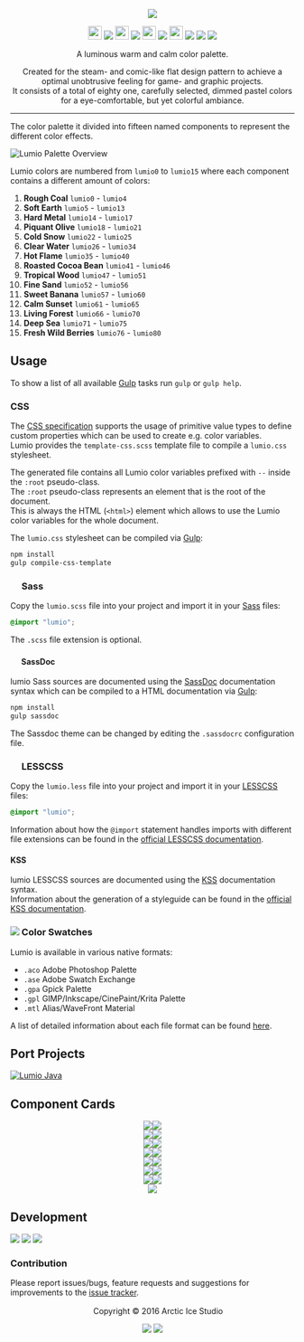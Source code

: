 <p align="center"><img src="https://cdn.rawgit.com/arcticicestudio/lumio/develop/src/assets/lumio-logo-banner.svg"/></p>

<p align="center"><img src="https://cdn.travis-ci.org/images/favicon-c566132d45ab1a9bcae64d8d90e4378a.svg" width=24 height=24/> <a href="https://travis-ci.org/arcticicestudio/lumio"><img src="https://img.shields.io/travis/arcticicestudio/lumio/develop.svg"/></a> <img src="https://circleci.com/favicon.ico" width=24 height=24/> <a href="https://circleci.com/gh/arcticicestudio/lumio"><img src="https://circleci.com/gh/arcticicestudio/lumio.svg?style=shield&circle-token=2c4d949a6e02d4e08bf2e1d1a42b4e46beefb93e"/></a> <img src="https://assets-cdn.github.com/favicon.ico" width=24 height=24/> <a href="https://github.com/arcticicestudio/lumio/releases/latest"><img src="https://img.shields.io/github/release/arcticicestudio/lumio.svg"/></a> <img src="https://www.npmjs.com/static/images/touch-icons/favicon-32x32.png" width=24 height=24/> <a href="https://www.npmjs.com/package/lumio"><img src="https://img.shields.io/npm/v/lumio.svg"/></a> <a href="https://www.npmjs.com/package/lumio"><img src="https://img.shields.io/npm/dt/lumio.svg"/></a> <a href="https://www.npmjs.com/package/lumio"><img src="https://img.shields.io/npm/dm/lumio.svg"/></a></p>

<p align="center">A luminous warm and calm color palette.</p>

<p align="center">Created for the steam- and comic-like flat design pattern to achieve a optimal unobtrusive feeling for game- and graphic projects.<br>
It consists of a total of eighty one, carefully selected, dimmed pastel colors for a eye-comfortable, but yet colorful ambiance.</p>

---

The color palette it divided into fifteen named components to represent the different color effects.

![Lumio Palette Overview](https://cdn.rawgit.com/arcticicestudio/lumio/develop/src/assets/lumio-overview.svg)

Lumio colors are numbered from `lumio0` to `lumio15` where each component contains a different amount of colors:  
  1. **Rough Coal** `lumio0` - `lumio4`
  2. **Soft Earth** `lumio5` - `lumio13`
  3. **Hard Metal** `lumio14` - `lumio17`
  4. **Piquant Olive** `lumio18` - `lumio21`
  5. **Cold Snow** `lumio22` - `lumio25`
  6. **Clear Water** `lumio26` - `lumio34`
  7. **Hot Flame** `lumio35` - `lumio40`
  8. **Roasted Cocoa Bean** `lumio41` - `lumio46`
  9. **Tropical Wood** `lumio47` - `lumio51`
  10. **Fine Sand** `lumio52` - `lumio56`
  11. **Sweet Banana** `lumio57` - `lumio60`
  12. **Calm Sunset** `lumio61` - `lumio65`
  13. **Living Forest** `lumio66` - `lumio70`
  14. **Deep Sea** `lumio71` - `lumio75`
  15. **Fresh Wild Berries** `lumio76` - `lumio80`

## Usage
To show a list of all available [Gulp][gulp] tasks run `gulp` or `gulp help`.

### CSS
The [CSS specification](https://www.w3.org/TR/css-variables) supports the usage of primitive value types to define custom properties which can be used to create e.g. color variables.  
Lumio provides the `template-css.scss` template file to compile a `lumio.css` stylesheet.

The generated file contains all Lumio color variables prefixed with `--` inside the `:root` pseudo-class.  
The `:root` pseudo-class represents an element that is the root of the document.  
This is always the HTML (`<html>`) element which allows to use the Lumio color variables for the whole document.

The `lumio.css` stylesheet can be compiled via [Gulp][gulp]:  
```sh
npm install
gulp compile-css-template
```

### <img src="http://sass-lang.com/favicon.ico" width=16 height=16 /> Sass
Copy the `lumio.scss` file into your project and import it in your [Sass](http://sass-lang.com) files:
```css
@import "lumio";
```
The `.scss` file extension is optional.

#### <img src="http://sassdoc.com/favicon.png" width=16 height=16 /> SassDoc
lumio Sass sources are documented using the [SassDoc](http://sassdoc.com) documentation syntax which can be compiled to a HTML documentation via [Gulp][gulp]:  
```sh
npm install
gulp sassdoc
```
The Sassdoc theme can be changed by editing the `.sassdocrc` configuration file.

### <img src="http://lesscss.org/public/ico/favicon.ico" width=16 height=16/> LESSCSS
Copy the `lumio.less` file into your project and import it in your [LESSCSS](http://lesscss.org) files:  
```css
@import "lumio";
```
Information about how the `@import` statement handles imports with different file extensions can be found in the [official LESSCSS documentation](http://lesscss.org/features/#import-directives-feature).

#### KSS
lumio LESSCSS sources are documented using the [KSS](http://warpspire.com/kss) documentation syntax.  
Information about the generation of a styleguide can be found in the [official KSS documentation](http://warpspire.com/kss/styleguides).

### <img src="https://cdn.rawgit.com/arcticicestudio/lumio/develop/src/assets/icon-color-swatch.svg"/> Color Swatches
Lumio is available in various native formats:
  - `.aco` Adobe Photoshop Palette
  - `.ase` Adobe Swatch Exchange
  - `.gpa` Gpick Palette
  - `.gpl` GIMP/Inkscape/CinePaint/Krita Palette
  - `.mtl` Alias/WaveFront Material

A list of detailed information about each file format can be found [here](http://www.selapa.net/swatches/colors/fileformats.php).

## Port Projects
[![Lumio Java](https://cdn.rawgit.com/arcticicestudio/lumio/develop/src/assets/lumio-java-banner.svg)](https://github.com/arcticicestudio/lumio-java)

## Component Cards
<p align="center"><img src="https://cdn.rawgit.com/arcticicestudio/lumio/develop/src/assets/lumio-component-rough-coal.svg"/><img src="https://cdn.rawgit.com/arcticicestudio/lumio/develop/src/assets/lumio-component-soft-earth.svg"/><br><img src="https://cdn.rawgit.com/arcticicestudio/lumio/develop/src/assets/lumio-component-hard-metal.svg"/><img src="https://cdn.rawgit.com/arcticicestudio/lumio/develop/src/assets/lumio-component-piquant-olive.svg"/><br><img src="https://cdn.rawgit.com/arcticicestudio/lumio/develop/src/assets/lumio-component-cold-snow.svg"/><img src="https://cdn.rawgit.com/arcticicestudio/lumio/develop/src/assets/lumio-component-clear-water.svg"/><br><img src="https://cdn.rawgit.com/arcticicestudio/lumio/develop/src/assets/lumio-component-hot-flame.svg"/><img src="https://cdn.rawgit.com/arcticicestudio/lumio/develop/src/assets/lumio-component-roasted-cocoa-bean.svg"/><br><img src="https://cdn.rawgit.com/arcticicestudio/lumio/develop/src/assets/lumio-component-tropical-wood.svg"/><img src="https://cdn.rawgit.com/arcticicestudio/lumio/develop/src/assets/lumio-component-fine-sand.svg"/><br><img src="https://cdn.rawgit.com/arcticicestudio/lumio/develop/src/assets/lumio-component-sweet-banana.svg"/><img src="https://cdn.rawgit.com/arcticicestudio/lumio/develop/src/assets/lumio-component-calm-sunset.svg"/><br><img src="https://cdn.rawgit.com/arcticicestudio/lumio/develop/src/assets/lumio-component-living-forest.svg"/><img src="https://cdn.rawgit.com/arcticicestudio/lumio/develop/src/assets/lumio-component-deep-sea.svg"/><br><img src="https://cdn.rawgit.com/arcticicestudio/lumio/develop/src/assets/lumio-component-fresh-wild-berries.svg"/></p>

## Development
[![](https://img.shields.io/badge/Changelog-2.0.0-blue.svg)](https://github.com/arcticicestudio/lumio/blob/v2.0.0/CHANGELOG.md) [![](https://img.shields.io/badge/Workflow-gitflow_Branching_Model-blue.svg)](http://nvie.com/posts/a-successful-git-branching-model) [![](https://img.shields.io/badge/Versioning-ArcVer_0.8.0-blue.svg)](https://github.com/arcticicestudio/arcver)

### Contribution
Please report issues/bugs, feature requests and suggestions for improvements to the [issue tracker](https://github.com/arcticicestudio/lumio/issues).

<p align="center"> <img src="http://arcticicestudio.com/favicon.ico" width=16 height=16/> Copyright &copy; 2016 Arctic Ice Studio</p>

<p align="center"><a href="http://www.apache.org/licenses/LICENSE-2.0"><img src="https://img.shields.io/badge/License-Apache_2.0-blue.svg"/></a> <a href="https://creativecommons.org/licenses/by-sa/4.0"><img src="https://img.shields.io/badge/License-CC_BY--SA_4.0-blue.svg"/></a></p>

[gulp]: http://gulpjs.com
